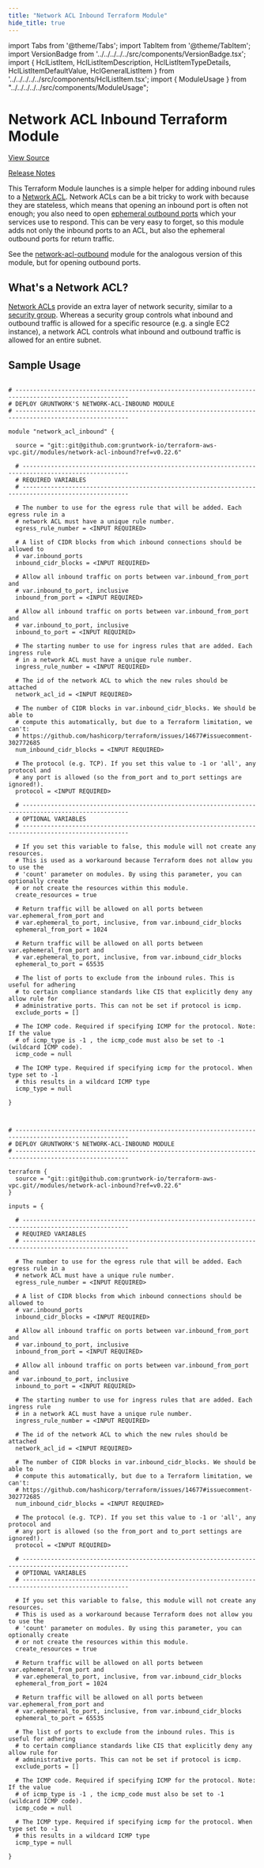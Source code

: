 ```yaml
---
title: "Network ACL Inbound Terraform Module"
hide_title: true
---
```


import Tabs from '@theme/Tabs';
import TabItem from '@theme/TabItem';
import VersionBadge from '../../../../../src/components/VersionBadge.tsx';
import { HclListItem, HclListItemDescription, HclListItemTypeDetails, HclListItemDefaultValue, HclGeneralListItem } from '../../../../../src/components/HclListItem.tsx';
import { ModuleUsage } from "../../../../../src/components/ModuleUsage";

<VersionBadge repoTitle="VPC Modules" version="0.22.6" lastModifiedVersion="0.22.3"/>

# Network ACL Inbound Terraform Module

<a href="https://github.com/gruntwork-io/terraform-aws-vpc/tree/main/modules/network-acl-inbound" className="link-button" title="View the source code for this module in GitHub.">View Source</a>

<a href="https://github.com/gruntwork-io/terraform-aws-vpc/releases/tag/v0.22.3" className="link-button" title="Release notes for only versions which impacted this module.">Release Notes</a>

This Terraform Module launches is a simple helper for adding inbound rules to a [Network
ACL](http://docs.aws.amazon.com/AmazonVPC/latest/UserGuide/VPC_ACLs.html). Network ACLs can be a bit tricky to work
with because they are stateless, which means that opening an inbound port is often not enough; you also need to open
[ephemeral outbound ports](http://docs.aws.amazon.com/AmazonVPC/latest/UserGuide/VPC_ACLs.html#VPC_ACLs_Ephemeral_Ports)
which your services use to respond. This can be very easy to forget, so this module adds not only the inbound ports to
an ACL, but also the ephemeral outbound ports for return traffic.

See the [network-acl-outbound](https://github.com/gruntwork-io/terraform-aws-vpc/tree/main/modules/network-acl-outbound) module for the analogous version of this module, but for opening
outbound ports.

## What's a Network ACL?

[Network ACLs](http://docs.aws.amazon.com/AmazonVPC/latest/UserGuide/VPC_ACLs.html) provide an extra layer of network
security, similar to a [security group](http://docs.aws.amazon.com/AWSEC2/latest/UserGuide/using-network-security.html).
Whereas a security group controls what inbound and outbound traffic is allowed for a specific resource (e.g. a single
EC2 instance), a network ACL controls what inbound and outbound traffic is allowed for an entire subnet.

## Sample Usage

<Tabs>
<TabItem value="terraform" label="Terraform" default>

```hcl title="main.tf"

# ------------------------------------------------------------------------------------------------------
# DEPLOY GRUNTWORK'S NETWORK-ACL-INBOUND MODULE
# ------------------------------------------------------------------------------------------------------

module "network_acl_inbound" {

  source = "git::git@github.com:gruntwork-io/terraform-aws-vpc.git//modules/network-acl-inbound?ref=v0.22.6"

  # ----------------------------------------------------------------------------------------------------
  # REQUIRED VARIABLES
  # ----------------------------------------------------------------------------------------------------

  # The number to use for the egress rule that will be added. Each egress rule in a
  # network ACL must have a unique rule number.
  egress_rule_number = <INPUT REQUIRED>

  # A list of CIDR blocks from which inbound connections should be allowed to
  # var.inbound_ports
  inbound_cidr_blocks = <INPUT REQUIRED>

  # Allow all inbound traffic on ports between var.inbound_from_port and
  # var.inbound_to_port, inclusive
  inbound_from_port = <INPUT REQUIRED>

  # Allow all inbound traffic on ports between var.inbound_from_port and
  # var.inbound_to_port, inclusive
  inbound_to_port = <INPUT REQUIRED>

  # The starting number to use for ingress rules that are added. Each ingress rule
  # in a network ACL must have a unique rule number.
  ingress_rule_number = <INPUT REQUIRED>

  # The id of the network ACL to which the new rules should be attached
  network_acl_id = <INPUT REQUIRED>

  # The number of CIDR blocks in var.inbound_cidr_blocks. We should be able to
  # compute this automatically, but due to a Terraform limitation, we can't:
  # https://github.com/hashicorp/terraform/issues/14677#issuecomment-302772685
  num_inbound_cidr_blocks = <INPUT REQUIRED>

  # The protocol (e.g. TCP). If you set this value to -1 or 'all', any protocol and
  # any port is allowed (so the from_port and to_port settings are ignored!).
  protocol = <INPUT REQUIRED>

  # ----------------------------------------------------------------------------------------------------
  # OPTIONAL VARIABLES
  # ----------------------------------------------------------------------------------------------------

  # If you set this variable to false, this module will not create any resources.
  # This is used as a workaround because Terraform does not allow you to use the
  # 'count' parameter on modules. By using this parameter, you can optionally create
  # or not create the resources within this module.
  create_resources = true

  # Return traffic will be allowed on all ports between var.ephemeral_from_port and
  # var.ephemeral_to_port, inclusive, from var.inbound_cidr_blocks
  ephemeral_from_port = 1024

  # Return traffic will be allowed on all ports between var.ephemeral_from_port and
  # var.ephemeral_to_port, inclusive, from var.inbound_cidr_blocks
  ephemeral_to_port = 65535

  # The list of ports to exclude from the inbound rules. This is useful for adhering
  # to certain compliance standards like CIS that explicitly deny any allow rule for
  # administrative ports. This can not be set if protocol is icmp.
  exclude_ports = []

  # The ICMP code. Required if specifying ICMP for the protocol. Note: If the value
  # of icmp_type is -1 , the icmp_code must also be set to -1 (wildcard ICMP code).
  icmp_code = null

  # The ICMP type. Required if specifying icmp for the protocol. When type set to -1
  # this results in a wildcard ICMP type
  icmp_type = null

}


```

</TabItem>
<TabItem value="terragrunt" label="Terragrunt" default>

```hcl title="terragrunt.hcl"

# ------------------------------------------------------------------------------------------------------
# DEPLOY GRUNTWORK'S NETWORK-ACL-INBOUND MODULE
# ------------------------------------------------------------------------------------------------------

terraform {
  source = "git::git@github.com:gruntwork-io/terraform-aws-vpc.git//modules/network-acl-inbound?ref=v0.22.6"
}

inputs = {

  # ----------------------------------------------------------------------------------------------------
  # REQUIRED VARIABLES
  # ----------------------------------------------------------------------------------------------------

  # The number to use for the egress rule that will be added. Each egress rule in a
  # network ACL must have a unique rule number.
  egress_rule_number = <INPUT REQUIRED>

  # A list of CIDR blocks from which inbound connections should be allowed to
  # var.inbound_ports
  inbound_cidr_blocks = <INPUT REQUIRED>

  # Allow all inbound traffic on ports between var.inbound_from_port and
  # var.inbound_to_port, inclusive
  inbound_from_port = <INPUT REQUIRED>

  # Allow all inbound traffic on ports between var.inbound_from_port and
  # var.inbound_to_port, inclusive
  inbound_to_port = <INPUT REQUIRED>

  # The starting number to use for ingress rules that are added. Each ingress rule
  # in a network ACL must have a unique rule number.
  ingress_rule_number = <INPUT REQUIRED>

  # The id of the network ACL to which the new rules should be attached
  network_acl_id = <INPUT REQUIRED>

  # The number of CIDR blocks in var.inbound_cidr_blocks. We should be able to
  # compute this automatically, but due to a Terraform limitation, we can't:
  # https://github.com/hashicorp/terraform/issues/14677#issuecomment-302772685
  num_inbound_cidr_blocks = <INPUT REQUIRED>

  # The protocol (e.g. TCP). If you set this value to -1 or 'all', any protocol and
  # any port is allowed (so the from_port and to_port settings are ignored!).
  protocol = <INPUT REQUIRED>

  # ----------------------------------------------------------------------------------------------------
  # OPTIONAL VARIABLES
  # ----------------------------------------------------------------------------------------------------

  # If you set this variable to false, this module will not create any resources.
  # This is used as a workaround because Terraform does not allow you to use the
  # 'count' parameter on modules. By using this parameter, you can optionally create
  # or not create the resources within this module.
  create_resources = true

  # Return traffic will be allowed on all ports between var.ephemeral_from_port and
  # var.ephemeral_to_port, inclusive, from var.inbound_cidr_blocks
  ephemeral_from_port = 1024

  # Return traffic will be allowed on all ports between var.ephemeral_from_port and
  # var.ephemeral_to_port, inclusive, from var.inbound_cidr_blocks
  ephemeral_to_port = 65535

  # The list of ports to exclude from the inbound rules. This is useful for adhering
  # to certain compliance standards like CIS that explicitly deny any allow rule for
  # administrative ports. This can not be set if protocol is icmp.
  exclude_ports = []

  # The ICMP code. Required if specifying ICMP for the protocol. Note: If the value
  # of icmp_type is -1 , the icmp_code must also be set to -1 (wildcard ICMP code).
  icmp_code = null

  # The ICMP type. Required if specifying icmp for the protocol. When type set to -1
  # this results in a wildcard ICMP type
  icmp_type = null

}


```

</TabItem>
</Tabs>


<!-- ##DOCS-SOURCER-START
{
  "originalSources": [
    "https://github.com/gruntwork-io/terraform-aws-vpc/tree/main/modules/network-acl-inbound/readme.md",
    "https://github.com/gruntwork-io/terraform-aws-vpc/tree/main/modules/network-acl-inbound/variables.tf",
    "https://github.com/gruntwork-io/terraform-aws-vpc/tree/main/modules/network-acl-inbound/outputs.tf"
  ],
  "sourcePlugin": "module-catalog-api",
  "hash": "aaca5bffa42c5c833e81175f44ce3278"
}
##DOCS-SOURCER-END -->
